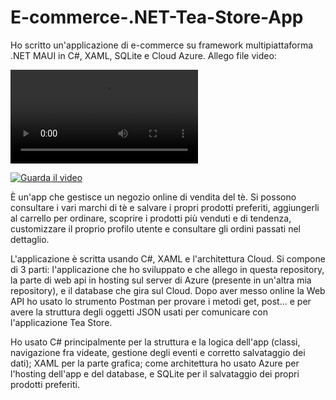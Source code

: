 # E-commerce-.NET-Tea-Store-App

Ho scritto un'applicazione di e-commerce su framework multipiattaforma .NET MAUI in C#, XAML, SQLite e Cloud Azure. 
Allego file video: 

<video src="https://github.com/user-attachments/assets/002e2274-a972-4acb-a243-335da05966b7"></video>

[![Guarda il video](https://raw.githubusercontent.com/cla1994/video_embed/main/Thumbnail.PNG)](https://raw.githubusercontent.com/cla1994/video_embed/main/video.mp4)

È un'app che gestisce un negozio online di vendita del tè. Si possono consultare i vari marchi di tè e salvare i propri prodotti preferiti, aggiungerli al carrello per ordinare, scoprire i prodotti più venduti e di tendenza, customizzare il proprio profilo utente e consultare gli ordini passati nel dettaglio.

L'applicazione è scritta usando C#, XAML e l'architettura Cloud. Si compone di 3 parti: l'applicazione che ho sviluppato e che allego in questa repository, la parte di web api in hosting sul server di Azure (presente in un'altra mia repository), e il database che gira sul Cloud. Dopo aver messo online la Web API ho usato lo strumento Postman per provare i metodi get, post... e per avere la struttura degli oggetti JSON usati per comunicare con l'applicazione Tea Store.

Ho usato C# principalmente per la struttura e la logica dell'app (classi, navigazione fra videate, gestione degli eventi e corretto salvataggio dei dati); XAML per la parte grafica; come architettura ho usato Azure per l'hosting dell'app e del database, e SQLite per il salvataggio dei propri prodotti preferiti.
